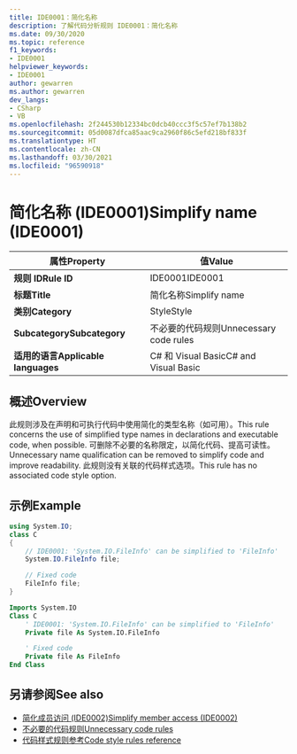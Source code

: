 ```yaml
---
title: IDE0001：简化名称
description: 了解代码分析规则 IDE0001：简化名称
ms.date: 09/30/2020
ms.topic: reference
f1_keywords:
- IDE0001
helpviewer_keywords:
- IDE0001
author: gewarren
ms.author: gewarren
dev_langs:
- CSharp
- VB
ms.openlocfilehash: 2f244530b12334bc0dcb40ccc3f5c57ef7b138b2
ms.sourcegitcommit: 05d0087dfca85aac9ca2960f86c5efd218bf833f
ms.translationtype: HT
ms.contentlocale: zh-CN
ms.lasthandoff: 03/30/2021
ms.locfileid: "96590918"
---
```

# <a name="simplify-name-ide0001"></a><span data-ttu-id="a9eae-103">简化名称 (IDE0001)</span><span class="sxs-lookup"><span data-stu-id="a9eae-103">Simplify name (IDE0001)</span></span>

|<span data-ttu-id="a9eae-104">属性</span><span class="sxs-lookup"><span data-stu-id="a9eae-104">Property</span></span>|<span data-ttu-id="a9eae-105">值</span><span class="sxs-lookup"><span data-stu-id="a9eae-105">Value</span></span>|
|-|-|
| <span data-ttu-id="a9eae-106">**规则 ID**</span><span class="sxs-lookup"><span data-stu-id="a9eae-106">**Rule ID**</span></span> | <span data-ttu-id="a9eae-107">IDE0001</span><span class="sxs-lookup"><span data-stu-id="a9eae-107">IDE0001</span></span> |
| <span data-ttu-id="a9eae-108">**标题**</span><span class="sxs-lookup"><span data-stu-id="a9eae-108">**Title**</span></span> | <span data-ttu-id="a9eae-109">简化名称</span><span class="sxs-lookup"><span data-stu-id="a9eae-109">Simplify name</span></span> |
| <span data-ttu-id="a9eae-110">**类别**</span><span class="sxs-lookup"><span data-stu-id="a9eae-110">**Category**</span></span> | <span data-ttu-id="a9eae-111">Style</span><span class="sxs-lookup"><span data-stu-id="a9eae-111">Style</span></span> |
| <span data-ttu-id="a9eae-112">**Subcategory**</span><span class="sxs-lookup"><span data-stu-id="a9eae-112">**Subcategory**</span></span> | <span data-ttu-id="a9eae-113">不必要的代码规则</span><span class="sxs-lookup"><span data-stu-id="a9eae-113">Unnecessary code rules</span></span> |
| <span data-ttu-id="a9eae-114">**适用的语言**</span><span class="sxs-lookup"><span data-stu-id="a9eae-114">**Applicable languages**</span></span> | <span data-ttu-id="a9eae-115">C# 和 Visual Basic</span><span class="sxs-lookup"><span data-stu-id="a9eae-115">C# and Visual Basic</span></span> |

## <a name="overview"></a><span data-ttu-id="a9eae-116">概述</span><span class="sxs-lookup"><span data-stu-id="a9eae-116">Overview</span></span>

<span data-ttu-id="a9eae-117">此规则涉及在声明和可执行代码中使用简化的类型名称（如可用）。</span><span class="sxs-lookup"><span data-stu-id="a9eae-117">This rule concerns the use of simplified type names in declarations and executable code, when possible.</span></span> <span data-ttu-id="a9eae-118">可删除不必要的名称限定，以简化代码、提高可读性。</span><span class="sxs-lookup"><span data-stu-id="a9eae-118">Unnecessary name qualification can be removed to simplify code and improve readability.</span></span> <span data-ttu-id="a9eae-119">此规则没有关联的代码样式选项。</span><span class="sxs-lookup"><span data-stu-id="a9eae-119">This rule has no associated code style option.</span></span>

## <a name="example"></a><span data-ttu-id="a9eae-120">示例</span><span class="sxs-lookup"><span data-stu-id="a9eae-120">Example</span></span>

```csharp
using System.IO;
class C
{
    // IDE0001: 'System.IO.FileInfo' can be simplified to 'FileInfo'
    System.IO.FileInfo file;

    // Fixed code
    FileInfo file;
}
```

```vb
Imports System.IO
Class C
    ' IDE0001: 'System.IO.FileInfo' can be simplified to 'FileInfo'
    Private file As System.IO.FileInfo

    ' Fixed code
    Private file As FileInfo
End Class
```

## <a name="see-also"></a><span data-ttu-id="a9eae-121">另请参阅</span><span class="sxs-lookup"><span data-stu-id="a9eae-121">See also</span></span>

- [<span data-ttu-id="a9eae-122">简化成员访问 (IDE0002)</span><span class="sxs-lookup"><span data-stu-id="a9eae-122">Simplify member access (IDE0002)</span></span>](ide0002.md)
- [<span data-ttu-id="a9eae-123">不必要的代码规则</span><span class="sxs-lookup"><span data-stu-id="a9eae-123">Unnecessary code rules</span></span>](unnecessary-code-rules.md)
- [<span data-ttu-id="a9eae-124">代码样式规则参考</span><span class="sxs-lookup"><span data-stu-id="a9eae-124">Code style rules reference</span></span>](index.md)
